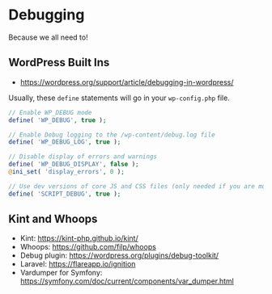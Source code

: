 # Debugging
Because we all need to!
## WordPress Built Ins
- https://wordpress.org/support/article/debugging-in-wordpress/

Usually, these `define` statements will go in your `wp-config.php` file.
~~~php
// Enable WP_DEBUG mode
define( 'WP_DEBUG', true );

// Enable Debug logging to the /wp-content/debug.log file
define( 'WP_DEBUG_LOG', true );

// Disable display of errors and warnings
define( 'WP_DEBUG_DISPLAY', false );
@ini_set( 'display_errors', 0 );

// Use dev versions of core JS and CSS files (only needed if you are modifying these core files)
define( 'SCRIPT_DEBUG', true );
~~~

## Kint and Whoops
- Kint: https://kint-php.github.io/kint/
- Whoops: https://github.com/filp/whoops
- Debug plugin: https://wordpress.org/plugins/debug-toolkit/
- Laravel: https://flareapp.io/ignition
- Vardumper for Symfony: https://symfony.com/doc/current/components/var_dumper.html

